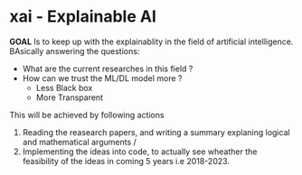 # xai - Explainable AI
**GOAL** Is to keep up with the explainablity in the field of artificial intelligence. BAsically answering the questions:
* What are the current researches in this field ?
* How can we trust the ML/DL model more ? 
  * Less Black box
  * More Transparent
  
 This will be achieved by following actions
1. Reading the reasearch papers, and writing a summary explaning logical and mathematical arguments /
2. Implementing the ideas into code, to actually see wheather the feasibility of the ideas in coming 5 years i.e 2018-2023.

